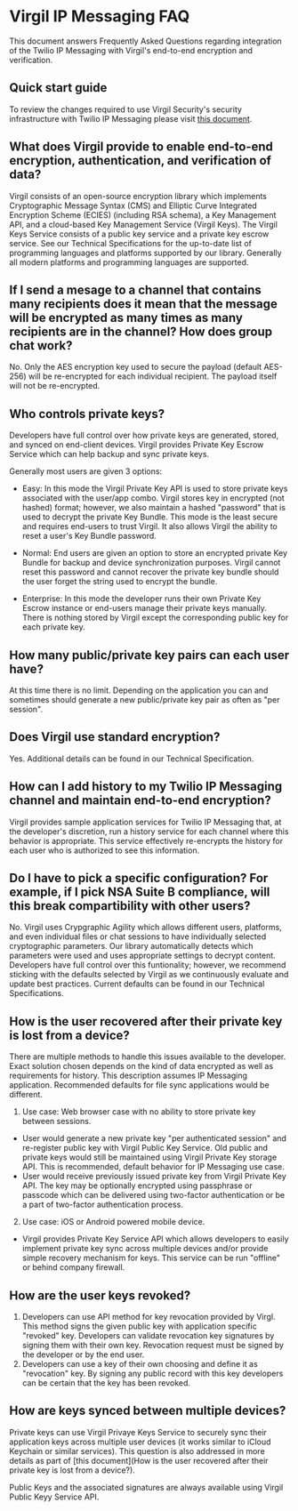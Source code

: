 # Virgil IP Messaging FAQ

This document answers Frequently Asked Questions regarding integration of the Twilio IP Messaging with Virgil's end-to-end encryption and verification.

## Quick start guide
To review the changes required to use Virgil Security's security infrastructure with Twilio IP Messaging please visit [this document](./Quick%20start%20guide.md).

## What does Virgil provide to enable end-to-end encryption, authentication, and verification of data?
Virgil consists of an open-source encryption library which implements Cryptographic Message Syntax (CMS) and Elliptic Curve Integrated Encryption Scheme (ECIES) (including RSA schema), a Key Management API, and a cloud-based Key Management Service (Virgil Keys). The Virgil Keys Service consists of a public key service and a private key escrow service. See our Technical Specifications for the up-to-date list of programming languages and platforms supported by our library. Generally all modern platforms and programming languages are supported. 

## If I send a mesage to a channel that contains many recipients does it mean that the message will be encrypted as many times as many recipients are in the channel? How does group chat work?
No. Only the AES encryption key used to secure the payload (default AES-256) will be re-encrypted for each individual recipient. The payload itself will not be re-encrypted.

## Who controls private keys?
Developers have full control over how private keys are generated, stored, and synced on end-client devices. Virgil provides Private Key Escrow Service which can help backup and sync private keys. 

Generally most users are given 3 options:

- Easy: In this mode the Virgil Private Key API is used to store private keys associated with the user/app combo. Virgil stores key in encrypted (not hashed) format; however, we also maintain a hashed "password" that is used to decrypt the private Key Bundle. This mode is the least secure and requires end-users to trust Virgil.  It also allows Virgil the ability to reset a user's Key Bundle password.

- Normal: End users are given an option to store an encrypted private Key Bundle for backup and device synchronization purposes. Virgil cannot reset this password and cannot recover the private key bundle should the user forget the string used to encrypt the bundle.

- Enterprise: In this mode the developer runs their own Private Key Escrow instance or end-users manage their private keys manually. There is nothing stored by Virgil except the corresponding public key for each private key.

## How many public/private key pairs can each user have?
At this time there is no limit. Depending on the application you can and sometimes should generate a new public/private key pair as often as "per session".

## Does Virgil use standard encryption?
Yes. Additional details can be found in our Technical Specification.

## How can I add history to my Twilio IP Messaging channel and maintain end-to-end encryption?
Virgil provides sample application services for Twilio IP Messaging that, at the developer's discretion, run a history service for each channel where this behavior is appropriate. This service effectively re-encrypts the history for each user who is authorized to see this information.

## Do I have to pick a specific configuration? For example, if I pick NSA Suite B compliance, will this break compartibility with other users?
No. Virgil uses Crypgraphic Agility which allows different users, platforms, and even individual files or chat sessions to have individually selected cryptographic parameters. Our library automatically detects which parameters were used and uses appropriate settings to decrypt content. Developers have full control over this funtionality; however, we recommend sticking with the defaults selected by Virgil as we continuously evaluate and update best practices. Current defaults can be found in our Technical Specifications.

## How is the user recovered after their private key is lost from a device?
There are multiple methods to handle this issues available to the developer. Exact solution chosen depends on the kind of data encrypted as well as requirements for history. This description assumes IP Messaging application. Recommended defaults for file sync applications would be different.
1. Use case: Web browser case with no ability to store private key between sessions. 
  - User would generate a new private key "per authenticated session" and re-register public key with Virgil Public Key Service. Old public and private keys would still be maintained using Virgil Private Key storage API. This is recommended, default behavior for IP Messaging use case.
  - User would receive previously issued private key from Virgil Private Key API. The key may be optionally encrypted using passphrase or passcode which can be delivered using two-factor authentication or be a part of two-factor authentication process.
2. Use case: iOS or Android powered mobile device. 
 - Virgil provides Private Key Service API which allows developers to easily implement private key sync across multiple devices and/or provide simple recovery mechanism for keys. This service can be run "offline" or behind company firewall.
 
## How are the user keys revoked?
1. Developers can use API method for key revocation provided by Virgl. This method signs the given public key with application specific "revoked" key. Developers can validate revocation key signatures by signing them with their own key. Revocation request must be signed by the developer or by the end user.
2. Developers can use a key of their own choosing and define it as "revocation" key. By signing any public record with this key developers can be certain that the key has been revoked.

## How are keys synced between multiple devices?
Private keys can use Virgil Privaye Keys Service to securely sync their application keys across multiple user devices (it works similar to iCloud Keychain or similar services). This question is also addressed in more details as part of [this document](How is the user recovered after their private key is lost from a device?).

Public Keys and the associated signatures are always available using Virgil Public Keyy Service API.
 



